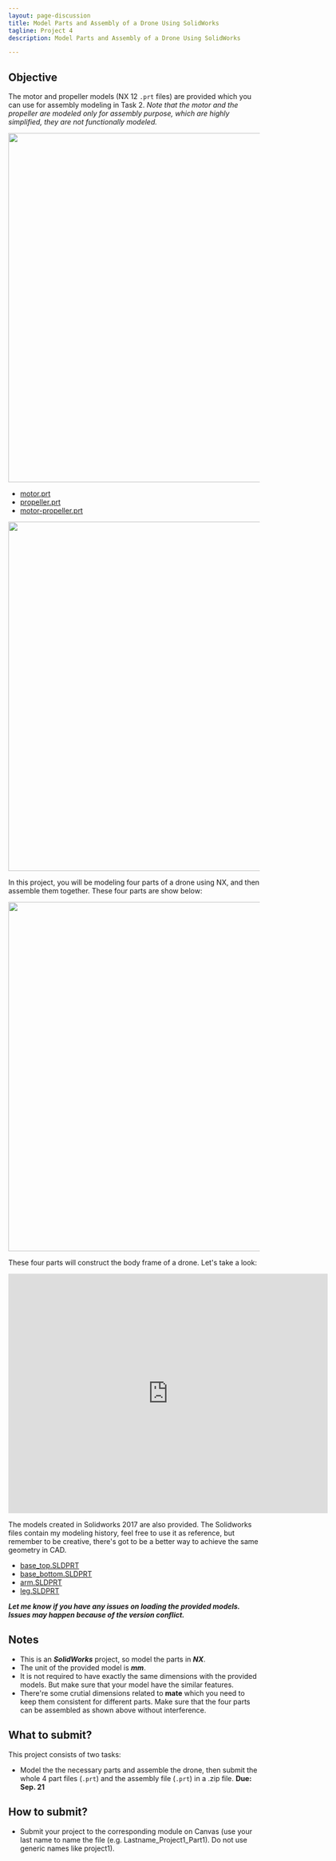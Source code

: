 ```yaml
---
layout: page-discussion
title: Model Parts and Assembly of a Drone Using SolidWorks
tagline: Project 4
description: Model Parts and Assembly of a Drone Using SolidWorks

---
```


## Objective

The motor and propeller models (NX 12 `.prt` files) are provided which you can use for assembly modeling in Task 2. *Note that the motor and the propeller are modeled only for assembly purpose, which are highly simplified, they are not functionally modeled.* 

<img src="C:/D/WEB/me5763/lab/assets/images/project-1/motor-asm.png" width="700">

- [motor.prt](../assets/models/project-1/motor.prt)
- [propeller.prt](../assets/models/project-1/propeller.prt)
- [motor-propeller.prt](../assets/models/project-1/motor-propeller.prt)

<img src="C:/D/WEB/me5763/lab/assets/images/project-4/drone-asm.jpg" width="700">

In this project, you will be modeling four parts of a drone using NX, and then assemble them together. These four parts are show below:

<img src="C:/D/WEB/me5763/lab/assets/images/project-1/parts.png" width="700">

These four parts will construct the body frame of a drone. Let's take a look:

<div class="sketchfab-embed-wrapper"><iframe width="640" height="480" src="https://sketchfab.com/models/b0d3f97d518b4cfc89c9ff8857c29865/embed?autospin=0.2&amp;autostart=1" frameborder="0" allow="autoplay; fullscreen; vr" mozallowfullscreen="true" webkitallowfullscreen="true"></iframe>
</div>

The models created in Solidworks 2017 are also provided. The Solidworks files contain my modeling history, feel free to use it as reference, but remember to be creative, there's got to be a better way to achieve the same geometry in CAD.

- [base_top.SLDPRT](../assets/models/project-1/base_top.SLDPRT)
- [base_bottom.SLDPRT](../assets/models/project-1/base_bottom.SLDPRT)
- [arm.SLDPRT](../assets/models/project-1/arm.SLDPRT)
- [leg.SLDPRT](../assets/models/project-1/leg.SLDPRT)



***Let me know if you have any issues on loading the provided models. Issues may happen because of the version conflict.***

## Notes

- This is an ***SolidWorks*** project, so model the parts in ***NX***.
- The unit of the provided model is ***mm***.
- It is not required to have exactly the same dimensions with the provided models. But make sure that your model have the similar features.
- There're some crutial dimensions related to **mate** which you need to keep them consistent for different parts. Make sure that the four parts can be assembled as shown above without interference.

## What to submit?

This project consists of two tasks: 

- Model the the necessary parts and assemble the drone, then submit the whole 4 part files (`.prt`) and the assembly file (`.prt`) in a .zip file. **Due: Sep. 21**

## How to submit?

- Submit your project to the corresponding module on Canvas (use your last name to name the file (e.g. Lastname_Project1_Part1). Do not use generic names like project1).